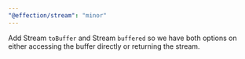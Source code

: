 ```yaml
---
"@effection/stream": "minor"
---
```


Add Stream `toBuffer` and Stream `buffered` so we have both options on either accessing the buffer directly or returning the stream.
